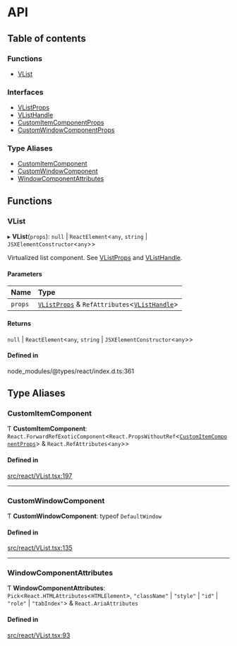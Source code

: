 # API

## Table of contents

### Functions

- [VList](API.md#vlist)

### Interfaces

- [VListProps](interfaces/VListProps.md)
- [VListHandle](interfaces/VListHandle.md)
- [CustomItemComponentProps](interfaces/CustomItemComponentProps.md)
- [CustomWindowComponentProps](interfaces/CustomWindowComponentProps.md)

### Type Aliases

- [CustomItemComponent](API.md#customitemcomponent)
- [CustomWindowComponent](API.md#customwindowcomponent)
- [WindowComponentAttributes](API.md#windowcomponentattributes)

## Functions

### VList

▸ **VList**(`props`): ``null`` \| `ReactElement`<`any`, `string` \| `JSXElementConstructor`<`any`\>\>

Virtualized list component. See [VListProps](interfaces/VListProps.md) and [VListHandle](interfaces/VListHandle.md).

#### Parameters

| Name | Type |
| :------ | :------ |
| `props` | [`VListProps`](interfaces/VListProps.md) & `RefAttributes`<[`VListHandle`](interfaces/VListHandle.md)\> |

#### Returns

``null`` \| `ReactElement`<`any`, `string` \| `JSXElementConstructor`<`any`\>\>

#### Defined in

node_modules/@types/react/index.d.ts:361

## Type Aliases

### CustomItemComponent

Ƭ **CustomItemComponent**: `React.ForwardRefExoticComponent`<`React.PropsWithoutRef`<[`CustomItemComponentProps`](interfaces/CustomItemComponentProps.md)\> & `React.RefAttributes`<`any`\>\>

#### Defined in

[src/react/VList.tsx:197](https://github.com/inokawa/virtua/blob/c8b3bd6/src/react/VList.tsx#L197)

___

### CustomWindowComponent

Ƭ **CustomWindowComponent**: typeof `DefaultWindow`

#### Defined in

[src/react/VList.tsx:135](https://github.com/inokawa/virtua/blob/c8b3bd6/src/react/VList.tsx#L135)

___

### WindowComponentAttributes

Ƭ **WindowComponentAttributes**: `Pick`<`React.HTMLAttributes`<`HTMLElement`\>, ``"className"`` \| ``"style"`` \| ``"id"`` \| ``"role"`` \| ``"tabIndex"``\> & `React.AriaAttributes`

#### Defined in

[src/react/VList.tsx:93](https://github.com/inokawa/virtua/blob/c8b3bd6/src/react/VList.tsx#L93)
